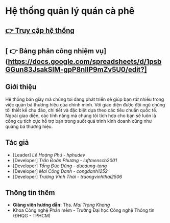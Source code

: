 # Hệ thống quản lý quán cà phê

## [ 👉 Truy cập hệ thống](https://hphudev.github.io/coffeeshopmanagement/)
## [ 👉 Bảng phân công nhiệm vụ](https://docs.google.com/spreadsheets/d/1psbGGun83JsakSIM-gpP8nIIP9mZv5U0/edit?]
## Giới thiệu
Hệ thống bán giày mà chúng toi đang phát triển sẽ giúp bạn *rất* nhiều trong việc quản bá thương hiệu của chính mình. Với giao diện được đội ngũ chúng tôi thiết kế chu đáo, chi tiết và đặc biệt dựa theo các tiêu chuẩn quốc tế. Ngoài giao diện, các tính năng mà chúng tôi tích hợp cho bạn sẽ luôn là công cụ tích cực hỗ trợ bạn trong suốt quá trình kinh doanh cũng như quảng bá thương hiệu.

## Tác giả
  - [Leader] *Lê Hoàng Phú - hphudev*
  - [Developer] *Trần Đoàn Phương -  luftmensch2001* 
  - [Developer] *Tống Đức Dũng -  ducdung-tong*
  - [Developer] *Mai Công Danh - congdanh1252*
  - [Developer] *Trương Vĩnh Thái - truongvinhthai2506*
## Thông tin thêm
  - **Giảng viên hướng dẫn:** Ths. *Mai Trọng Khang*
  - Khoa Công nghệ Phần mềm - Trường Đại học Công nghệ Thông tin (ĐHQG - TPHCM)
